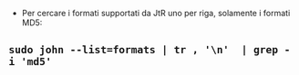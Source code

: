 - Per cercare i formati supportati da JtR uno per riga, solamente i formati MD5:

```sudo john --list=formats | tr , '\n'  | grep -i 'md5'```
-
 

